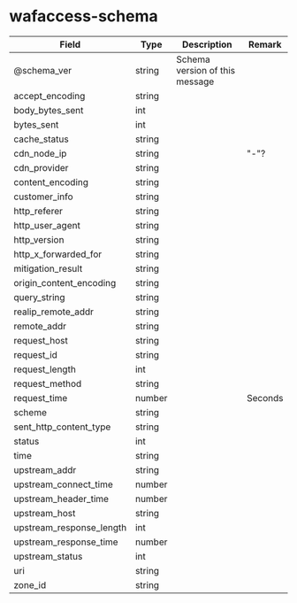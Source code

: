 # wafaccess-schema

| Field | Type | Description | Remark |
| - | - | - | - |
| @schema_ver | string | Schema version of this message |  |
| accept_encoding | string |  |  |
| body_bytes_sent | int |  |  |
| bytes_sent | int |  |  |
| cache_status | string |  |  |
| cdn_node_ip | string |  | "-"? |
| cdn_provider | string |  |  |
| content_encoding | string |  |  |
| customer_info | string |  |  |
| http_referer | string |  |  |
| http_user_agent | string |  |  |
| http_version | string |  |  |
| http_x_forwarded_for | string |  |  |
| mitigation_result | string |  |  |
| origin_content_encoding | string |  |  |
| query_string | string |  |  |
| realip_remote_addr | string |  |  |
| remote_addr | string |  |  |
| request_host | string |  |  |
| request_id | string |  |  |
| request_length | int |  |  |
| request_method | string |  |  |
| request_time | number |  | Seconds |
| scheme | string |  |  |
| sent_http_content_type | string |  |  |
| status | int |  |  |
| time | string |  |  |
| upstream_addr | string |  |  |
| upstream_connect_time | number |  |  |
| upstream_header_time | number |  |  |
| upstream_host | string |  |  |
| upstream_response_length | int |  |  |
| upstream_response_time | number |  |  |
| upstream_status | int |  |  |
| uri | string |  |  |
| zone_id | string |  |  |
